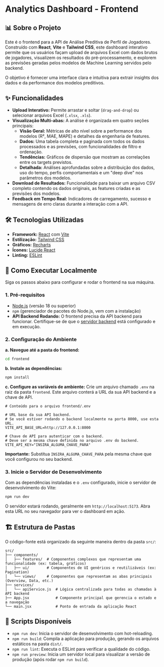 # Analytics Dashboard - Frontend

## 📊 Sobre o Projeto

Este é o frontend para a API de Análise Preditiva de Perfil de Jogadores. Construído com **React**, **Vite** e **Tailwind CSS**, este dashboard interativo permite que os usuários façam upload de arquivos Excel com dados brutos de jogadores, visualizem os resultados do pré-processamento, e explorem as previsões geradas pelos modelos de Machine Learning servidos pelo backend.

O objetivo é fornecer uma interface clara e intuitiva para extrair insights dos dados e da performance dos modelos preditivos.

## ✨ Funcionalidades

-   **Upload Interativo:** Permite arrastar e soltar (`drag-and-drop`) ou selecionar arquivos Excel (`.xlsx`, `.xls`).
-   **Visualização Multi-abas:** A análise é organizada em quatro seções principais:
    -   **Visão Geral:** Métricas de alto nível sobre a performance dos modelos (R², MAE, MAPE) e detalhes da engenharia de features.
    -   **Dados:** Uma tabela completa e paginada com todos os dados processados e as previsões, com funcionalidades de filtro e ordenação.
    -   **Tendências:** Gráficos de dispersão que mostram as correlações entre os targets previstos.
    -   **Detalhada:** Análises aprofundadas sobre a distribuição dos dados, uso do tempo, perfis comportamentais e um "deep dive" nos parâmetros dos modelos.
-   **Download de Resultados:** Funcionalidade para baixar um arquivo CSV completo contendo os dados originais, as features criadas e as previsões dos modelos.
-   **Feedback em Tempo Real:** Indicadores de carregamento, sucesso e mensagens de erro claras durante a interação com a API.

## 🛠️ Tecnologias Utilizadas

-   **Framework:** [React](https://react.dev/) com [Vite](https://vitejs.dev/)
-   **Estilização:** [Tailwind CSS](https://tailwindcss.com/)
-   **Gráficos:** [Recharts](https://recharts.org/)
-   **Ícones:** [Lucide React](https://lucide.dev/)
-   **Linting:** [ESLint](https://eslint.org/)

## 🚀 Como Executar Localmente

Siga os passos abaixo para configurar e rodar o frontend na sua máquina.

### 1. Pré-requisitos

-   [Node.js](https://nodejs.org/) (versão 18 ou superior)
-   `npm` (gerenciador de pacotes do Node.js, vem com a instalação)
-   **API Backend Rodando:** O frontend precisa da API backend para funcionar. Certifique-se de que o [servidor backend](../backend/README.md) está configurado e em execução.

### 2. Configuração do Ambiente

**a. Navegue até a pasta do frontend:**
```bash
cd frontend
```

**b. Instale as dependências:**
```bash
npm install
```

**c. Configure as variáveis de ambiente:**
Crie um arquivo chamado `.env` na raiz da pasta `frontend`. Este arquivo conterá a URL da sua API backend e a chave de API.
```
# Conteúdo para o arquivo frontend/.env

# URL base da sua API backend.
# Se você estiver rodando o backend localmente na porta 8000, use esta URL.
VITE_API_BASE_URL=http://127.0.0.1:8000

# Chave de API para autenticar com o backend.
# Deve ser a mesma chave definida no arquivo .env do backend.
VITE_API_KEY="INSIRA_ALGUMA_CHAVE_PARA"
```
**Importante:** Substitua `INSIRA_ALGUMA_CHAVE_PARA` pela mesma chave que você configurou no seu backend.

### 3. Inicie o Servidor de Desenvolvimento

Com as dependências instaladas e o `.env` configurado, inicie o servidor de desenvolvimento do Vite:
```bash
npm run dev
```
O servidor estará rodando, geralmente em `http://localhost:5173`. Abra esta URL no seu navegador para ver o dashboard em ação.

## 🏗️ Estrutura de Pastas

O código-fonte está organizado da seguinte maneira dentro da pasta `src/`:

```
src/
├── components/
│   ├── features/  # Componentes complexos que representam uma funcionalidade (ex: tabela, gráficos)
│   ├── ui/        # Componentes de UI genéricos e reutilizáveis (ex: Pagination)
│   └── views/     # Componentes que representam as abas principais (Overview, Data, etc.)
├── services/
│   └── apiService.js  # Lógica centralizada para todas as chamadas à API backend
├── App.jsx            # Componente principal que gerencia o estado e a navegação
└── main.jsx           # Ponto de entrada da aplicação React
```

## 📜 Scripts Disponíveis

-   `npm run dev`: Inicia o servidor de desenvolvimento com hot-reloading.
-   `npm run build`: Compila a aplicação para produção, gerando os arquivos estáticos na pasta `dist/`.
-   `npm run lint`: Executa o ESLint para verificar a qualidade do código.
-   `npm run preview`: Inicia um servidor local para visualizar a versão de produção (após rodar `npm run build`).